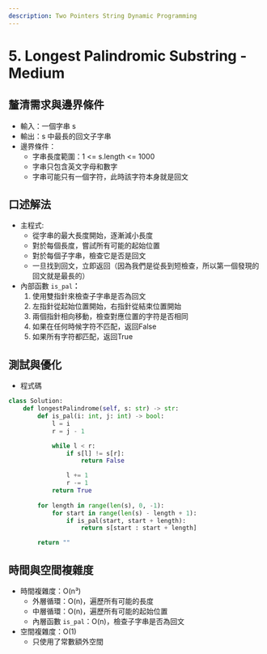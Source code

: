 ```yaml
---
description: Two Pointers String Dynamic Programming
---
```


# 5. Longest Palindromic Substring - Medium

## 釐清需求與邊界條件

* 輸入：一個字串 s
* 輸出：s 中最長的回文子字串
* 邊界條件：
  * 字串長度範圍：1 <= s.length <= 1000
  * 字串只包含英文字母和數字
  * 字串可能只有一個字符，此時該字符本身就是回文

## 口述解法

* 主程式:
  * 從字串的最大長度開始，逐漸減小長度
  * 對於每個長度，嘗試所有可能的起始位置
  * 對於每個子字串，檢查它是否是回文
  * 一旦找到回文，立即返回（因為我們是從長到短檢查，所以第一個發現的回文就是最長的）
* 內部函數 `is_pal`**：**
  1. 使用雙指針來檢查子字串是否為回文
  2. 左指針從起始位置開始，右指針從結束位置開始
  3. 兩個指針相向移動，檢查對應位置的字符是否相同
  4. 如果在任何時候字符不匹配，返回False
  5. 如果所有字符都匹配，返回True

## 測試與優化

* 程式碼

```python
class Solution:
    def longestPalindrome(self, s: str) -> str:
        def is_pal(i: int, j: int) -> bool:
            l = i
            r = j - 1

            while l < r:
                if s[l] != s[r]:
                    return False

                l += 1
                r -= 1
            return True
            
        for length in range(len(s), 0, -1):
            for start in range(len(s) - length + 1):
                if is_pal(start, start + length):
                    return s[start : start + length]

        return ""
```

## 時間與空間複雜度

* 時間複雜度：O(n³)
  * 外層循環：O(n)，遍歷所有可能的長度
  * 中層循環：O(n)，遍歷所有可能的起始位置
  * 內層函數 `is_pal`：O(n)，檢查子字串是否為回文
* 空間複雜度：O(1)
  * 只使用了常數額外空間
